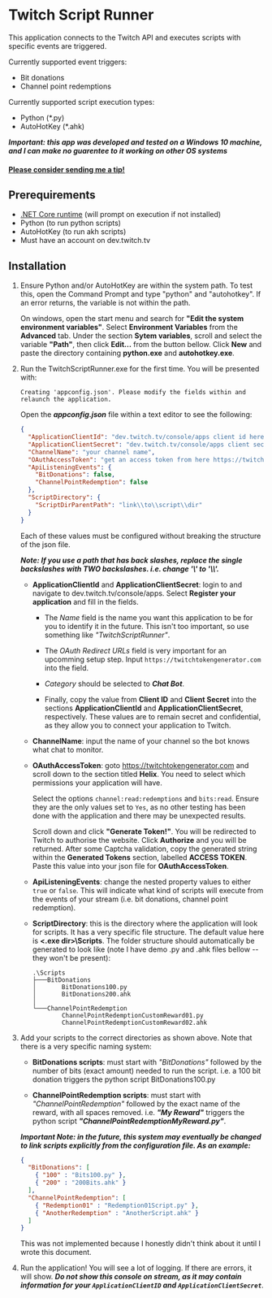 # Twitch Script Runner

This application connects to the Twitch API and executes scripts with specific events are triggered.

Currently supported event triggers:

- Bit donations
- Channel point redemptions

Currently supported script execution types:

- Python (*.py)
- AutoHotKey (*.ahk)

***Important: this app was developed and tested on a Windows 10 machine, and I can make no guarentee to it working on other OS systems***

#### [Please consider sending me a tip!](https://ko-fi.com/timetravelpenguin)

## Prerequirements

- [.NET Core runtime](https://dotnet.microsoft.com/download/dotnet/5.0/runtime) (will prompt on execution if not installed)
- Python (to run python scripts)
- AutoHotKey (to run akh scripts)
- Must have an account on dev.twitch.tv

## Installation

1. Ensure Python and/or AutoHotKey are within the system path. To test this, open the Command Prompt and type "python" and "autohotkey". If an error returns, the variable is not within the path.

   On windows, open the start menu and search for **"Edit the system environment variables"**. Select **Environment Variables** from the **Advanced** tab. Under the section **Sytem variables**, scroll and select the variable **"Path"**, then click **Edit...** from the button bellow. Click **New** and paste the directory containing **python.exe** and **autohotkey.exe**.

2. Run the TwitchScriptRunner.exe for the first time. You will be presented with:

   ```Creating 'appconfig.json'. Please modify the fields within and relaunch the application.```

   Open the ***appconfig.json*** file within a text editor to see the following:

   ```json
   {
     "ApplicationClientId": "dev.twitch.tv/console/apps client id here",
     "ApplicationClientSecret": "dev.twitch.tv/console/apps client secret here",
     "ChannelName": "your channel name",
     "OAuthAccessToken": "get an access token from here https://twitchtokengenerator.com",
     "ApiListeningEvents": {
       "BitDonations": false,
       "ChannelPointRedemption": false
     },
     "ScriptDirectory": {
       "ScriptDirParentPath": "link\\to\\script\\dir"
     }
   }
   ```

   Each of these values must be configured without breaking the structure of the json file.

   ***Note: If you use a path that has back slashes, replace the single backslashes with TWO backslashes. i.e. change '\\' to '\\\\'.***

    - **ApplicationClientId** and **ApplicationClientSecret**: login to and navigate to dev.twitch.tv/console/apps. Select **Register your application** and fill in the fields. 

        - The *Name* field is the name you want this application to be for you to identify it in the future. This isn't too important, so use something like *"TwitchScriptRunner"*.

        - The *OAuth Redirect URLs* field is very important for an upcomming setup step. Input `https://twitchtokengenerator.com` into the field.

        - *Category* should be selected to ***Chat Bot***.

        - Finally, copy the value from **Client ID** and **Client Secret** into the sections **ApplicationClientId** and **ApplicationClientSecret**, respectively. These values are to remain secret and confidential, as they allow you to connect your application to Twitch.

    - **ChannelName**: input the name of your channel so the bot knows what chat to monitor.

    - **OAuthAccessToken**: goto https://twitchtokengenerator.com and scroll down to the section titled **Helix**. You need to select which permissions your application will have.

      Select the options `channel:read:redemptions` and `bits:read`. Ensure they are the only values set to `Yes`, as no other testing has been done with the application and there may be unexpected results.

      Scroll down and click **"Generate Token!"**. You will be redirected to Twitch to authorise the website. Click **Authorize** and you will be returned. After some Captcha validation, copy the generated string within the **Generated Tokens** section, labelled **ACCESS TOKEN**. Paste this value into your json file for **OAuthAccessToken**.

    - **ApiListeningEvents**: change the nested property values to either `true` or `false`. This will indicate what kind of scripts will execute from the events of your stream (i.e. bit donations, channel point redemption).

    - **ScriptDirectory**: this is the directory where the application will look for scripts. It has a very specific file structure. The default value here is **<.exe dir>\\Scripts**. The folder structure should automatically be generated to look like (note I have demo .py and .ahk files bellow -- they won't be present):

      ```console
      .\Scripts
      ├───BitDonations
      │       BitDonations100.py
      │       BitDonations200.ahk
      │
      └───ChannelPointRedemption
              ChannelPointRedemptionCustomReward01.py
              ChannelPointRedemptionCustomReward02.ahk
      ```

3. Add your scripts to the correct directories as shown above. Note that there is a very specific naming system:

   - **BitDonations scripts**: must start with *"BitDonations"* followed by the number of bits (exact amount) needed to run the script. i.e. a 100 bit donation triggers the python script BitDonations100.py

   - **ChannelPointRedemption scripts**: must start with *"ChannelPointRedemption"* followed by the exact name of the reward, with all spaces removed. i.e. ***"My Reward"*** triggers the  python script ***"ChannelPointRedemptionMyReward.py"***.

   ***Important Note: in the future, this system may eventually be changed to link scripts explicitly from the configuration file. As an example:***

   ```json
   {
     "BitDonations": [
       { "100" : "Bits100.py" },
       { "200" : "200Bits.ahk" }
     ],
     "ChannelPointRedemption": [
       { "Redemption01" : "Redemption01Script.py" },
       { "AnotherRedemption" : "AnotherScript.ahk" }
     ]
   }
   ```

   This was not implemented because I honestly didn't think about it until I wrote this document.

4. Run the application! You will see a lot of logging. If there are errors, it will show. ***Do not show this console on stream, as it may contain information for your `ApplicationClientID` and `ApplicationClientSecret`***.
